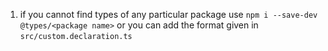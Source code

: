 
1. if you cannot find types of any particular package use ``` npm i --save-dev @types/<package name> ``` or you can add the format given in ```src/custom.declaration.ts```